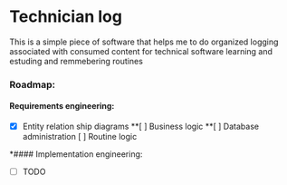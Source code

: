 # Technician log

This is a simple piece of software that helps me to do organized logging associated with consumed content for technical software learning and estuding and remmebering routines

### Roadmap:
#### Requirements engineering:
*[X] Entity relation ship diagrams 
**[ ] Business logic 
**[ ] Database administration
[ ] Routine logic

*#### Implementation engineering:
*[ ] TODO
